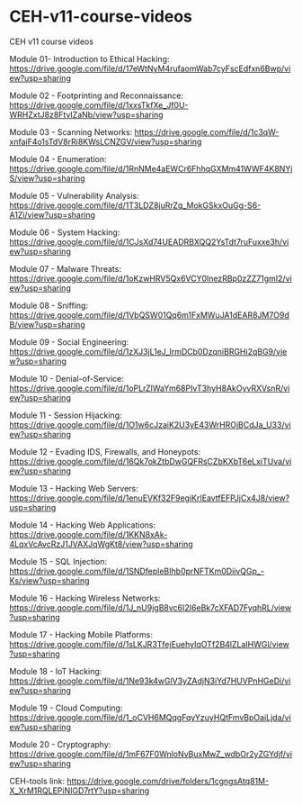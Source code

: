 # CEH-v11-course-videos
CEH v11 course videos

Module 01- Introduction to Ethical Hacking: https://drive.google.com/file/d/17eWtNyM4rufaomWab7cyFscEdfxn6Bwp/view?usp=sharing

Module 02 - Footprinting and Reconnaissance: https://drive.google.com/file/d/1xxsTkfXe_Jf0U-WRHZxtJ8z8FtvIZaNb/view?usp=sharing

Module 03 - Scanning Networks: https://drive.google.com/file/d/1c3qW-xnfaiF4o1sTdV8rRi8KWsLCNZGV/view?usp=sharing

Module 04 - Enumeration: https://drive.google.com/file/d/1RnNMe4aEWCr6FhhqGXMm41WWF4K8NYjS/view?usp=sharing

Module 05 - Vulnerability Analysis: https://drive.google.com/file/d/1T3LDZ8juRrZq_MokGSkxOuGg-S6-A1Zi/view?usp=sharing

Module 06 - System Hacking: https://drive.google.com/file/d/1CJsXd74UEADRBXQQ2YsTdt7ruFuxxe3h/view?usp=sharing

Module 07 - Malware Threats:  https://drive.google.com/file/d/1oKzwHRV5Qx6VCY0lnezRBp0zZZ71gmI2/view?usp=sharing

Module 08 - Sniffing: https://drive.google.com/file/d/1VbQSW01Qq6m1FxMWuJA1dEAR8JM7O9dB/view?usp=sharing

Module 09 - Social Engineering: https://drive.google.com/file/d/1zXJ3jL1eJ_lrmDCb0DzqniBRGHi2qBG9/view?usp=sharing

Module 10 - Denial-of-Service: https://drive.google.com/file/d/1oPLrZIWaYm68PIvT3hyH8AkOyvRXVsnR/view?usp=sharing

Module 11 - Session Hijacking: https://drive.google.com/file/d/1O1w6cJzaiK2U3yE43WrHROjBCdJa_U33/view?usp=sharing

Module 12 - Evading IDS, Firewalls, and Honeypots: https://drive.google.com/file/d/16Qk7okZtbDwGQFRsCZbKXbT6eLxiTUva/view?usp=sharing

Module 13 - Hacking Web Servers: https://drive.google.com/file/d/1enuEVKf32F9egiKrIEavtfEFPJjCx4J8/view?usp=sharing

Module 14 - Hacking Web Applications: https://drive.google.com/file/d/1KKN8xAk-4LqxVcAvcRzJ1JVAXJqWgKt8/view?usp=sharing

Module 15 - SQL Injection: https://drive.google.com/file/d/1SNDfepleBIhb0prNFTKm0DiivQGp_-Ks/view?usp=sharing

Module 16 - Hacking Wireless Networks: https://drive.google.com/file/d/1J_nU9jgB8vc6I2I6eBk7cXFAD7FyqhRL/view?usp=sharing

Module 17 - Hacking Mobile Platforms: https://drive.google.com/file/d/1sLKJR3TfejEuehyIqOTf2B4lZLaIHWGl/view?usp=sharing

Module 18 - IoT Hacking: https://drive.google.com/file/d/1Ne93k4wGlV3yZAdjN3iYd7HUVPnHGeDi/view?usp=sharing

Module 19 - Cloud Computing: https://drive.google.com/file/d/1_oCVH6MQqgFqyYzuyHQtFmvBpOaiLjda/view?usp=sharing

Module 20 - Cryptography: https://drive.google.com/file/d/1mF67F0WnloNvBuxMwZ_wdbOr2yZGYdjf/view?usp=sharing

CEH-tools link: https://drive.google.com/drive/folders/1cgngsAtq81M-X_XrM1RQLEPiNIGD7rtY?usp=sharing

